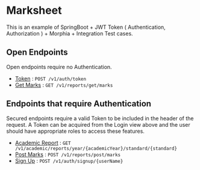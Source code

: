 # Marksheet
This is an example of SpringBoot + JWT Token ( Authentication, Authorization ) + Morphia + Integration Test cases.


## Open Endpoints

Open endpoints require no Authentication.

* [Token](Token.md) : `POST /v1/auth/token`
* [Get Marks](GetMarks.md) : `GET /v1/reports/get/marks`

## Endpoints that require Authentication

Secured endpoints require a valid Token to be included in the header of the
request. A Token can be acquired from the Login view above and the user should have appropriate roles to access these features.
* [Academic Report](AcademicReport.md) : `GET /v1/academic/reports/year/{academicYear}/standard/{standard}`
* [Post Marks](PostMarks.md) : `POST /v1/reports/post/marks`
* [Sign Up](SignUp.md) : `POST /v1/auth/signup/{userName}`
